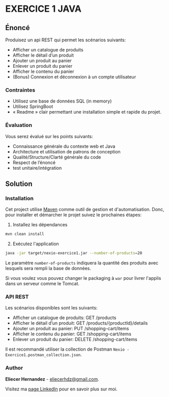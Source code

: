 EXERCICE 1 JAVA
====================

## Énoncé

Produisez un api REST qui permet les scénarios suivants:
* Afficher un catalogue de produits
* Afficher le détail d’un produit
* Ajouter un produit au panier
* Enlever un produit du panier
* Afficher le contenu du panier
* (Bonus) Connexion et déconnexion à un compte utilisateur
 
### Contraintes

* Utilisez une base de données SQL (in memory)
* Utilisez SpringBoot
* « Readme » clair permettant une installation simple et rapide du projet.
 
### Évaluation

Vous serez évalué sur les points suivants:
* Connaissance générale du contexte web et Java
* Architecture et utilisation de patrons de conception
* Qualité/Structure/Clarté générale du code
* Respect de l’énoncé
* test unitaire/intégration
 

## Solution

### Installation

Cet project utilise [Maven][maven-website] comme outil de gestion et 
d'automatisation. Donc, pour installer et démarcher le projet suivez le 
prochaines étapes:

1. Installez les dépendances    

```bash
mvn clean install
```

2. Exécutez l'application

```bash
java -jar target/nexio-exercice1.jar --number-of-products=20
```

Le paramètre `number-of-products` indiquera la quantité des produits avec
lesquels sera rempli la base de données.

Si vous voulez vous pouvez changer le packaging à `war` pour livrer 
l'applis dans un serveur comme le Tomcat.


### API REST
Les scénarios disponibles sont les suivants:

- Afficher un catalogue de produits: GET /products
- Afficher le détail d’un produit: GET /products/{productId}/details
- Ajouter un produit au panier: PUT /shopping-cart/items
- Afficher le contenu du panier: GET /shopping-cart/items
- Enlever un produit du panier: DELETE /shopping-cart/items

Il est recommandé utiliser la collection de Postman
`Nexio - Exercice1.postman_collection.json`.

### Author
**Eliecer Hernandez** - [eliecerhdz@gmail.com](mailto:eliecerhdz@gmail.com). 

Visitez ma [page LinkedIn][linkedin-page] pour en savoir plus sur moi.

[maven-website]: https://maven.apache.org/
[linkedin-page]: https://www.linkedin.com/in/eliecer-hern%C3%A1ndez-garbey-16172686/
